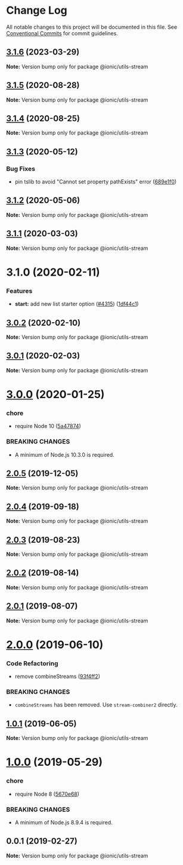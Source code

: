 # Change Log

All notable changes to this project will be documented in this file.
See [Conventional Commits](https://conventionalcommits.org) for commit guidelines.

## [3.1.6](https://github.com/ionic-team/ionic-cli/compare/@ionic/utils-stream@3.1.5...@ionic/utils-stream@3.1.6) (2023-03-29)

**Note:** Version bump only for package @ionic/utils-stream





## [3.1.5](https://github.com/ionic-team/ionic-cli/compare/@ionic/utils-stream@3.1.4...@ionic/utils-stream@3.1.5) (2020-08-28)

**Note:** Version bump only for package @ionic/utils-stream





## [3.1.4](https://github.com/ionic-team/ionic-cli/compare/@ionic/utils-stream@3.1.3...@ionic/utils-stream@3.1.4) (2020-08-25)

**Note:** Version bump only for package @ionic/utils-stream





## [3.1.3](https://github.com/ionic-team/ionic-cli/compare/@ionic/utils-stream@3.1.2...@ionic/utils-stream@3.1.3) (2020-05-12)


### Bug Fixes

* pin tslib to avoid "Cannot set property pathExists" error ([689e1f0](https://github.com/ionic-team/ionic-cli/commit/689e1f038b907356ef855a067a76d4822e7072a8))





## [3.1.2](https://github.com/ionic-team/ionic-cli/compare/@ionic/utils-stream@3.1.1...@ionic/utils-stream@3.1.2) (2020-05-06)

**Note:** Version bump only for package @ionic/utils-stream





## [3.1.1](https://github.com/ionic-team/ionic-cli/compare/@ionic/utils-stream@3.1.0...@ionic/utils-stream@3.1.1) (2020-03-03)

**Note:** Version bump only for package @ionic/utils-stream





# 3.1.0 (2020-02-11)


### Features

* **start:** add new list starter option ([#4315](https://github.com/ionic-team/ionic-cli/issues/4315)) ([1df44c1](https://github.com/ionic-team/ionic-cli/commit/1df44c1591f37b89f2b672857740edd6cb2aea67))





## [3.0.2](https://github.com/ionic-team/ionic-cli/compare/@ionic/utils-stream@3.0.1...@ionic/utils-stream@3.0.2) (2020-02-10)

**Note:** Version bump only for package @ionic/utils-stream





## [3.0.1](https://github.com/ionic-team/ionic-cli/compare/@ionic/utils-stream@3.0.0...@ionic/utils-stream@3.0.1) (2020-02-03)

**Note:** Version bump only for package @ionic/utils-stream





# [3.0.0](https://github.com/ionic-team/ionic-cli/compare/@ionic/utils-stream@2.0.5...@ionic/utils-stream@3.0.0) (2020-01-25)


### chore

* require Node 10 ([5a47874](https://github.com/ionic-team/ionic-cli/commit/5a478746c074207b6dc96aa8771f04a606deb1ef))


### BREAKING CHANGES

* A minimum of Node.js 10.3.0 is required.





## [2.0.5](https://github.com/ionic-team/ionic-cli/compare/@ionic/utils-stream@2.0.4...@ionic/utils-stream@2.0.5) (2019-12-05)

**Note:** Version bump only for package @ionic/utils-stream





## [2.0.4](https://github.com/ionic-team/ionic-cli/compare/@ionic/utils-stream@2.0.3...@ionic/utils-stream@2.0.4) (2019-09-18)

**Note:** Version bump only for package @ionic/utils-stream





## [2.0.3](https://github.com/ionic-team/ionic-cli/compare/@ionic/utils-stream@2.0.2...@ionic/utils-stream@2.0.3) (2019-08-23)

**Note:** Version bump only for package @ionic/utils-stream





## [2.0.2](https://github.com/ionic-team/ionic-cli/compare/@ionic/utils-stream@2.0.1...@ionic/utils-stream@2.0.2) (2019-08-14)

**Note:** Version bump only for package @ionic/utils-stream





## [2.0.1](https://github.com/ionic-team/ionic-cli/compare/@ionic/utils-stream@2.0.0...@ionic/utils-stream@2.0.1) (2019-08-07)

**Note:** Version bump only for package @ionic/utils-stream





# [2.0.0](https://github.com/ionic-team/ionic-cli/compare/@ionic/utils-stream@1.0.1...@ionic/utils-stream@2.0.0) (2019-06-10)


### Code Refactoring

* remove combineStreams ([93f4ff2](https://github.com/ionic-team/ionic-cli/commit/93f4ff2))


### BREAKING CHANGES

* `combineStreams` has been removed. Use
`stream-combiner2` directly.





## [1.0.1](https://github.com/ionic-team/ionic-cli/compare/@ionic/utils-stream@1.0.0...@ionic/utils-stream@1.0.1) (2019-06-05)

**Note:** Version bump only for package @ionic/utils-stream





# [1.0.0](https://github.com/ionic-team/ionic-cli/compare/@ionic/utils-stream@0.0.1...@ionic/utils-stream@1.0.0) (2019-05-29)


### chore

* require Node 8 ([5670e68](https://github.com/ionic-team/ionic-cli/commit/5670e68))


### BREAKING CHANGES

* A minimum of Node.js 8.9.4 is required.





<a name="0.0.1"></a>
## 0.0.1 (2019-02-27)




**Note:** Version bump only for package @ionic/utils-stream
